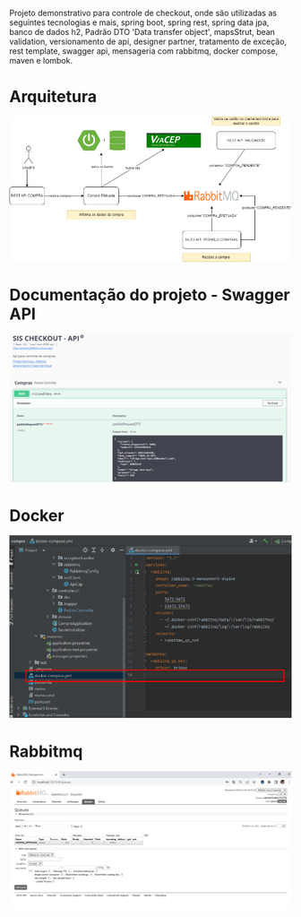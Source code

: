 Projeto demonstrativo para controle de checkout, onde são utilizadas as seguintes tecnologias e mais, spring boot, spring rest, spring data jpa, banco de dados h2, Padrão DTO 'Data transfer object', mapsStrut, bean validation, versionamento de api, designer partner, tratamento de exceção, rest template, swagger api, mensageria com rabbitmq, docker compose, maven e lombok.

# Arquitetura

![Arquitetura projeto](https://github.com/thiago-jv/RABBITMQ_SPRING_BOOT_API/blob/main/arquitetura.png)

# Documentação do projeto - Swagger API

![Swagger APIo](https://github.com/thiago-jv/RABBITMQ_SPRING_BOOT_API/blob/main/swagger.png)

# Docker

![Docker](https://github.com/thiago-jv/RABBITMQ_SPRING_BOOT_API/blob/main/docker.png)

# Rabbitmq

![Rabbitmq](https://github.com/thiago-jv/RABBITMQ_SPRING_BOOT_API/blob/main/rabbitmq.png)
